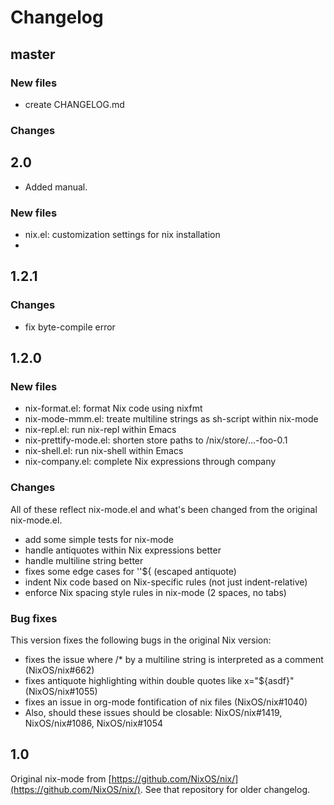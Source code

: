 # Changelog

## master

### New files

* create CHANGELOG.md

### Changes

## 2.0

* Added manual.

### New files

* nix.el: customization settings for nix installation
* 

## 1.2.1

### Changes

* fix byte-compile error

## 1.2.0

### New files

* nix-format.el: format Nix code using nixfmt
* nix-mode-mmm.el: treate multiline strings as sh-script within nix-mode
* nix-repl.el: run nix-repl within Emacs
* nix-prettify-mode.el: shorten store paths to /nix/store/…-foo-0.1
* nix-shell.el: run nix-shell within Emacs
* nix-company.el: complete Nix expressions through company

### Changes

All of these reflect nix-mode.el and what's been changed from the original nix-mode.el.

* add some simple tests for nix-mode
* handle antiquotes within Nix expressions better
* handle multiline string better
* fixes some edge cases for ''${ (escaped antiquote)
* indent Nix code based on Nix-specific rules (not just indent-relative)
* enforce Nix spacing style rules in nix-mode (2 spaces, no tabs)

### Bug fixes

This version fixes the following bugs in the original Nix version:

* fixes the issue where /* by a multiline string is interpreted as a comment
  (NixOS/nix#662)
* fixes antiquote highlighting within double quotes like x="${asdf}" (NixOS/nix#1055)
* fixes an issue in org-mode fontification of nix files (NixOS/nix#1040)
* Also, should these issues should be closable: NixOS/nix#1419, NixOS/nix#1086,
  NixOS/nix#1054

## 1.0

Original nix-mode
from [https://github.com/NixOS/nix/](https://github.com/NixOS/nix/). See that
repository for older changelog.
